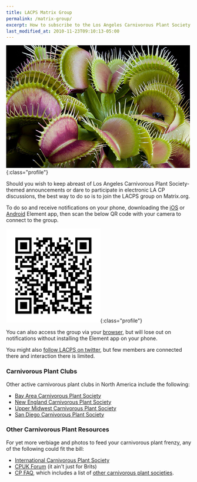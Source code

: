 ```yaml
---
title: LACPS Matrix Group
permalink: /matrix-group/
excerpt: How to subscribe to the Los Angeles Carnivorous Plant Society discussion group.
last_modified_at: 2010-11-23T09:10:13-05:00
---
```


![Photograph of Ivan Snyder's venus flytrap - a carnivorous plant - an an LACPS meeting in Los Angeles, California](/sites/default/files/photos/5_17364713682c96f32f38.jpg){:class="profile"}

Should you wish to keep abreast of Los Angeles Carnivorous Plant Society-themed announcements or dare to participate in electronic LA CP discussions, the best way to do so is to join the LACPS group on Matrix.org.

To do so and receive notifications on your phone, downloading the [iOS](https://apps.apple.com/app/vector/id1083446067) or [Android](https://play.google.com/store/apps/details?id=im.vector.app) Element app, then scan the below QR code with your camera to connect to the group.

![LACPS Matrix group QR code](/assets/images/pages/lacps-matrix-group.png){:class="profile"}

You can also access the group via your [browser](https://matrix.to/#/!DXmAThJLnBqekJPuum:matrix.org?via=matrix.org), but will lose out on notifications without installing the Element app on your phone.

You might also [follow LACPS on twitter](https://twitter.com/lacarnivores), but few members are connected there and interaction there is limited.

### Carnivorous Plant Clubs

Other active carnivorous plant clubs in North America include the following:
* [Bay Area Carnivorous Plant Society](http://www.bacps.org)
* [New England Carnivorous Plant Society](http://www.necps.org)
* [Upper Midwest Carnivorous Plant Society](http://umcps.net)
* [San Diego Carnivorous Plant Society](http://www.sandiegocarnivorousplantsociety.com/)

### Other Carnivorous Plant Resources

For yet more verbiage and photos to feed your carnivorous plant frenzy, any of the following could fit the bill:
* [International Carnivorous Plant Society](http://carnivorousplants.org/)
* [CPUK Forum](http://www.cpukforum.com/) (it ain't just for Brits)
* [CP FAQ](http://www.sarracenia.com/faq.html), which includes a list of [other carnivorous plant societies](http://sarracenia.com/faq/faq6100.html).
